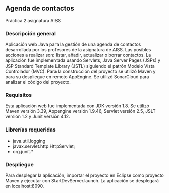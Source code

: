 ## Agenda de contactos
Práctica 2 asignatura AISS

### Descripción general

Aplicación web Java para la gestión de una agenda de contactos desarrollada por los profesores de la asignatura de AISS. Las posibles acciones a realizar son: listar, añadir, actualizar o borrar contactos. La aplicación fue implementada usando Servlets, Java Server Pages (JSPs) y JSP Standard Template Library (JSTL) siguiendo el patrón Modelo Vista Controlador (MVC). Para la construcción del proyecto se utilizó Maven y para su despliegue en remoto AppEngine. Se utilizó SonarCloud para analizar el código del proyecto. 

### Requisitos

Esta aplicación web fue implementada con JDK versión 1.8. Se utilizó Maven versión 3.39, Appengine versión 1.9.46, Servlet versión 2.5, JSLT versión 1.2 y Junit versión 4.12.

### Librerías requeridas

- java.util.logging
- javax.servlet.http.HttpServlet;
- org.junit.*

### Despliegue

Para desplegar la aplicación, importar el proyecto en Eclipse como proyecto Maven y ejecutar con StartDevServer.launch. La aplicación se desplegará en localhost:8090. 
